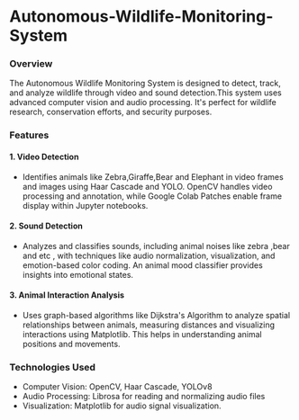 # Autonomous-Wildlife-Monitoring-System

### Overview
The Autonomous Wildlife Monitoring System is designed to detect, track, and analyze wildlife through video and sound detection.This system uses advanced computer vision and audio processing. It's perfect for wildlife research, conservation efforts, and security purposes.

### Features

#### 1. Video Detection
- Identifies animals like Zebra,Giraffe,Bear and Elephant in video frames and images using Haar Cascade and YOLO. OpenCV handles video processing and annotation, while Google Colab Patches enable frame display within Jupyter notebooks.

#### 2. Sound Detection
- Analyzes and classifies sounds, including animal noises like zebra ,bear and etc , with techniques like audio normalization, visualization, and emotion-based color coding. An animal mood classifier provides insights into emotional states.

#### 3. Animal Interaction Analysis
- Uses graph-based algorithms like Dijkstra's Algorithm to analyze spatial relationships between animals, measuring distances and visualizing interactions using Matplotlib. This helps in understanding animal positions and movements.

### Technologies Used
- Computer Vision: OpenCV, Haar Cascade, YOLOv8
- Audio Processing: Librosa for reading and normalizing audio files
- Visualization: Matplotlib for audio signal visualization.
